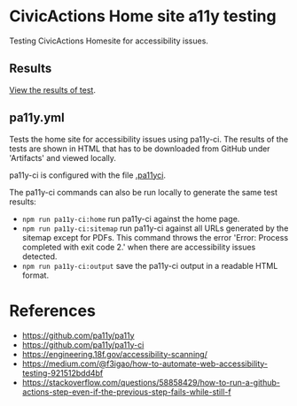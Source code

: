 # CivicActions Home site a11y testing

Testing CivicActions Homesite for accessibility issues.

## Results

[View the results of test](/civicactions-homesite-a11y/pa11y_report/).

## pa11y.yml

Tests the home site for accessibility issues using pa11y-ci. The results of the tests are shown in HTML that has to be downloaded from GitHub under 'Artifacts' and viewed locally.

pa11y-ci is configured with the file [.pa11yci](.pa11yci).

The pa11y-ci commands can also be run locally to generate the same test results:

* `npm run pa11y-ci:home` run pa11y-ci against the home page.
* `npm run pa11y-ci:sitemap` run pa11y-ci against all URLs generated by the sitemap except for PDFs. This command throws the error 'Error: Process completed with exit code 2.' when there are accessibility issues detected.
* `npm run pa11y-ci:output` save the pa11y-ci output in a readable HTML format.

# References

* https://github.com/pa11y/pa11y
* https://github.com/pa11y/pa11y-ci
* https://engineering.18f.gov/accessibility-scanning/
* https://medium.com/@f3igao/how-to-automate-web-accessibility-testing-921512bdd4bf
* https://stackoverflow.com/questions/58858429/how-to-run-a-github-actions-step-even-if-the-previous-step-fails-while-still-f
